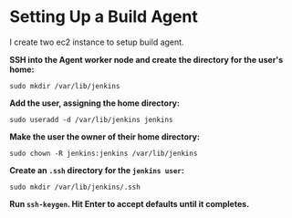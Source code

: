 # **Setting Up a Build Agent**
I create two ec2 instance to setup build agent.

**SSH into the Agent worker node and create the directory for the user's home:**
```
sudo mkdir /var/lib/jenkins
```

**Add the user, assigning the home directory:**
```
sudo useradd -d /var/lib/jenkins jenkins
```
**Make the user the owner of their home directory:**
```
sudo chown -R jenkins:jenkins /var/lib/jenkins
```
**Create an ```.ssh``` directory for the ```jenkins user```:**
```
sudo mkdir /var/lib/jenkins/.ssh
```
**Run ```ssh-keygen```. Hit Enter to accept defaults until it completes.**